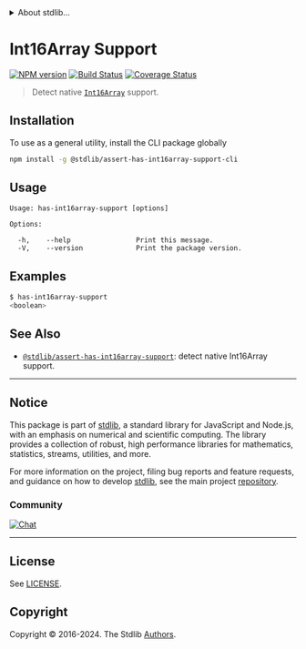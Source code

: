 <!--

@license Apache-2.0

Copyright (c) 2018 The Stdlib Authors.

Licensed under the Apache License, Version 2.0 (the "License");
you may not use this file except in compliance with the License.
You may obtain a copy of the License at

   http://www.apache.org/licenses/LICENSE-2.0

Unless required by applicable law or agreed to in writing, software
distributed under the License is distributed on an "AS IS" BASIS,
WITHOUT WARRANTIES OR CONDITIONS OF ANY KIND, either express or implied.
See the License for the specific language governing permissions and
limitations under the License.

-->


<details>
  <summary>
    About stdlib...
  </summary>
  <p>We believe in a future in which the web is a preferred environment for numerical computation. To help realize this future, we've built stdlib. stdlib is a standard library, with an emphasis on numerical and scientific computation, written in JavaScript (and C) for execution in browsers and in Node.js.</p>
  <p>The library is fully decomposable, being architected in such a way that you can swap out and mix and match APIs and functionality to cater to your exact preferences and use cases.</p>
  <p>When you use stdlib, you can be absolutely certain that you are using the most thorough, rigorous, well-written, studied, documented, tested, measured, and high-quality code out there.</p>
  <p>To join us in bringing numerical computing to the web, get started by checking us out on <a href="https://github.com/stdlib-js/stdlib">GitHub</a>, and please consider <a href="https://opencollective.com/stdlib">financially supporting stdlib</a>. We greatly appreciate your continued support!</p>
</details>

# Int16Array Support

[![NPM version][npm-image]][npm-url] [![Build Status][test-image]][test-url] [![Coverage Status][coverage-image]][coverage-url] <!-- [![dependencies][dependencies-image]][dependencies-url] -->

> Detect native [`Int16Array`][mdn-int16array] support.









<section class="cli">



<section class="installation">

## Installation

To use as a general utility, install the CLI package globally

```bash
npm install -g @stdlib/assert-has-int16array-support-cli
```

</section>

<!-- CLI usage documentation. -->

<section class="usage">

## Usage

```text
Usage: has-int16array-support [options]

Options:

  -h,    --help                Print this message.
  -V,    --version             Print the package version.
```

</section>

<!-- /.usage -->

<section class="examples">

## Examples

```bash
$ has-int16array-support
<boolean>
```

</section>

<!-- /.examples -->

</section>

<!-- /.cli -->

<!-- Section for related `stdlib` packages. Do not manually edit this section, as it is automatically populated. -->

<section class="related">

## See Also

-   <span class="package-name">[`@stdlib/assert-has-int16array-support`][@stdlib/assert-has-int16array-support]</span><span class="delimiter">: </span><span class="description">detect native Int16Array support.</span>


</section>

<!-- /.related -->

<!-- Section for all links. Make sure to keep an empty line after the `section` element and another before the `/section` close. -->


<section class="main-repo" >

* * *

## Notice

This package is part of [stdlib][stdlib], a standard library for JavaScript and Node.js, with an emphasis on numerical and scientific computing. The library provides a collection of robust, high performance libraries for mathematics, statistics, streams, utilities, and more.

For more information on the project, filing bug reports and feature requests, and guidance on how to develop [stdlib][stdlib], see the main project [repository][stdlib].

### Community

[![Chat][chat-image]][chat-url]

---

## License

See [LICENSE][stdlib-license].


## Copyright

Copyright &copy; 2016-2024. The Stdlib [Authors][stdlib-authors].

</section>

<!-- /.stdlib -->

<!-- Section for all links. Make sure to keep an empty line after the `section` element and another before the `/section` close. -->

<section class="links">

[npm-image]: http://img.shields.io/npm/v/@stdlib/assert-has-int16array-support-cli.svg
[npm-url]: https://npmjs.org/package/@stdlib/assert-has-int16array-support-cli

[test-image]: https://github.com/stdlib-js/assert-has-int16array-support/actions/workflows/test.yml/badge.svg?branch=main
[test-url]: https://github.com/stdlib-js/assert-has-int16array-support/actions/workflows/test.yml?query=branch:main

[coverage-image]: https://img.shields.io/codecov/c/github/stdlib-js/assert-has-int16array-support/main.svg
[coverage-url]: https://codecov.io/github/stdlib-js/assert-has-int16array-support?branch=main

<!--

[dependencies-image]: https://img.shields.io/david/stdlib-js/assert-has-int16array-support.svg
[dependencies-url]: https://david-dm.org/stdlib-js/assert-has-int16array-support/main

-->

[chat-image]: https://img.shields.io/gitter/room/stdlib-js/stdlib.svg
[chat-url]: https://app.gitter.im/#/room/#stdlib-js_stdlib:gitter.im

[stdlib]: https://github.com/stdlib-js/stdlib

[stdlib-authors]: https://github.com/stdlib-js/stdlib/graphs/contributors

[cli-section]: https://github.com/stdlib-js/assert-has-int16array-support#cli
[cli-url]: https://github.com/stdlib-js/assert-has-int16array-support/tree/cli
[@stdlib/assert-has-int16array-support]: https://github.com/stdlib-js/assert-has-int16array-support/tree/main

[umd]: https://github.com/umdjs/umd
[es-module]: https://developer.mozilla.org/en-US/docs/Web/JavaScript/Guide/Modules

[deno-url]: https://github.com/stdlib-js/assert-has-int16array-support/tree/deno
[umd-url]: https://github.com/stdlib-js/assert-has-int16array-support/tree/umd
[esm-url]: https://github.com/stdlib-js/assert-has-int16array-support/tree/esm
[branches-url]: https://github.com/stdlib-js/assert-has-int16array-support/blob/main/branches.md

[stdlib-license]: https://raw.githubusercontent.com/stdlib-js/assert-has-int16array-support/main/LICENSE

[mdn-int16array]: https://developer.mozilla.org/en-US/docs/Web/JavaScript/Reference/Global_Objects/Int16Array

</section>

<!-- /.links -->
